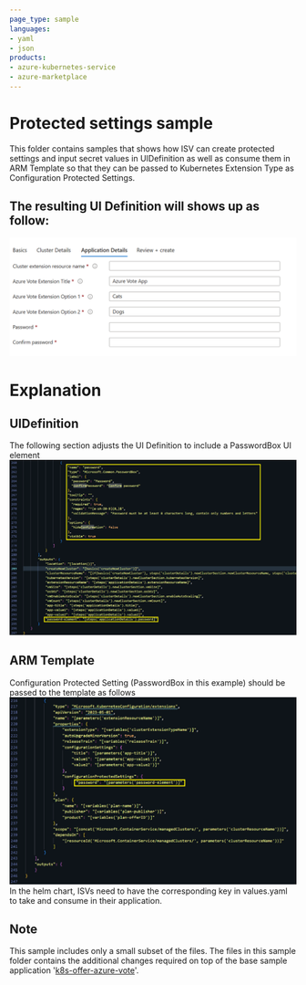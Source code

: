 ```yaml
---
page_type: sample
languages:
- yaml
- json
products:
- azure-kubernetes-service
- azure-marketplace
---
```


# Protected settings sample

This folder contains samples that shows how ISV can create protected settings and input secret values in UIDefinition as well as consume them in ARM Template so that they can be passed to Kubernetes Extension Type as Configuration Protected Settings.

## The resulting UI Definition will shows up as follow:

![Alt text](images/UI_Sample.PNG)

# Explanation

## UIDefinition
The following section adjusts the UI Definition to include a PasswordBox UI element
![Alt text](images/UIDefinition.PNG)

## ARM Template
Configuration Protected Setting (PasswordBox in this example) should be passed to the template as follows
 ![Alt text](images/main_template.PNG)
In the helm chart, ISVs need to have the corresponding key in values.yaml to take and consume in their application.

## Note
This sample includes only a small subset of the files. The files in this sample folder contains the additional changes required on top of the base sample application '[k8s-offer-azure-vote](../k8s-offer-azure-vote/)'.